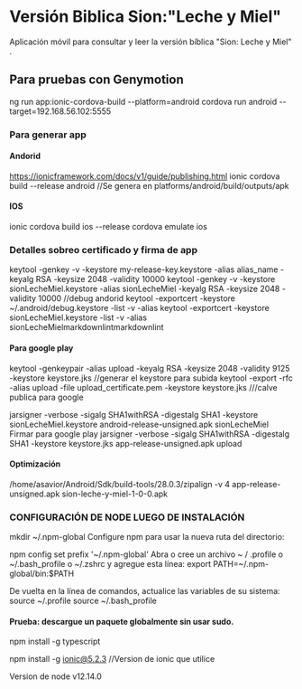 # Versión Biblica Sion:"Leche y Miel"
Aplicación móvil para consultar y leer la versión bíblica "Sion: Leche y Miel" .

## Para pruebas con Genymotion
ng run app:ionic-cordova-build --platform=android
cordova run android --target=192.168.56.102:5555

### Para generar app
#### Andorid
https://ionicframework.com/docs/v1/guide/publishing.html
ionic cordova build --release android  	//Se genera en platforms/android/build/outputs/apk
#### IOS
ionic cordova build ios --release
cordova emulate ios

### Detalles sobreo certificado y firma de app
keytool -genkey -v -keystore my-release-key.keystore -alias alias_name -keyalg RSA -keysize 2048 -validity 10000
keytool -genkey -v -keystore sionLecheMiel.keystore -alias sionLecheMiel -keyalg RSA -keysize 2048 -validity 10000
//debug andorid 
keytool -exportcert -keystore ~/.android/debug.keystore -list -v -alias <alias-name>
keytool -exportcert -keystore sionLecheMiel.keystore -list -v -alias sionLecheMielmarkdownlintmarkdownlint

#### Para google play
keytool -genkeypair -alias upload -keyalg RSA -keysize 2048 -validity 9125 -keystore keystore.jks  //generar el keystore para subida 
keytool -export -rfc -alias upload -file upload_certificate.pem -keystore keystore.jks       ///calve publica para google 

jarsigner -verbose -sigalg SHA1withRSA -digestalg SHA1 -keystore sionLecheMiel.keystore android-release-unsigned.apk sionLecheMiel
Firmar para google play
jarsigner -verbose -sigalg SHA1withRSA -digestalg SHA1 -keystore keystore.jks app-release-unsigned.apk upload

#### Optimización 
/home/asavior/Android/Sdk/build-tools/28.0.3/zipalign -v 4 app-release-unsigned.apk sion-leche-y-miel-1-0-0.apk



### CONFIGURACIÓN DE NODE LUEGO DE INSTALACIÓN

mkdir ~/.npm-global
Configure npm para usar la nueva ruta del directorio:

npm config set prefix '~/.npm-global'
Abra o cree un archivo ~ / .profile  o ~/.bash_profile o ~/.zshrc y  agregue esta línea:
export PATH=~/.npm-global/bin:$PATH

De vuelta en la línea de comandos, actualice las variables de su sistema:
source ~/.profile
source ~/.bash_profile

#### Prueba: descargue un paquete globalmente sin usar sudo.

npm install -g typescript

npm install -g ionic@5.2.3   //Version de ionic que utilice

Version de node v12.14.0
